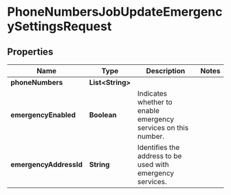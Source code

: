 

# PhoneNumbersJobUpdateEmergencySettingsRequest


## Properties

| Name | Type | Description | Notes |
|------------ | ------------- | ------------- | -------------|
|**phoneNumbers** | **List&lt;String&gt;** |  |  |
|**emergencyEnabled** | **Boolean** | Indicates whether to enable emergency services on this number. |  |
|**emergencyAddressId** | **String** | Identifies the address to be used with emergency services. |  |



